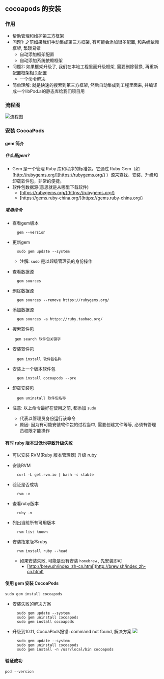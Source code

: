 ## cocoapods 的安装

### 作用

* 帮助管理和维护第三方框架
* 问题1: 之前如果我们手动集成第三方框架, 有可能会添加很多配置, 和系统依赖框架, 繁琐易错
	* 自动添加框架配置
	* 自动添加系统依赖框架
* 问题2: 如果框架升级了, 我们在本地工程里面升级框架, 需要删除替换, 再重新配置框架相关配置
	* 一个命令解决
* 简单理解: 就是快速的搜索到第三方框架, 然后自动集成到工程里面来, 并编译成一个libPod.a的静态库给我们项目用

### 流程图

![流程图](https://github.com/ripperhe/Seemygo-notes/blob/master/01-FM/CocoaPods/image/流程图.png)

### 安装 CocoaPods

#### gem 简介

##### 什么是gem?

* Gem 是一个管理 Ruby 库和程序的标准包，它通过 Ruby Gem（如 [http://rubygems.org/](https://rubygems.org/) ）源来查找、安装、升级和卸载软件包，非常的便捷。
* 软件包数据源(意思就是从哪里下载软件)
	* [https://rubygems.org/](https://rubygems.org/)
	* [https://gems.ruby-china.org/](https://gems.ruby-china.org/)

##### 常用命令

* 查看gem版本

		gem --version

* 更新gem

		sudo gem update --system
	
	* 注解: `sudo` 是以超级管理员的身份操作
* 查看数据源

		gem sources

* 删除数据源
	
		gem sources --remove https://rubygems.org/

* 添加数据源

		gem sources -a https://ruby.taobao.org/

*  搜索软件包

		gem search 软件包关键字

* 安装软件包

		gem install 软件包名称

* 安装上一个版本软件包

		gem install cocoapods --pre

* 卸载安装包

		gem uninstall 软件包名称

* 注意: 以上命令最好在使用之前, 都添加 `sudo`
	* 代表以管理员身份运行该命令
	* 原因: 因为有可能安装软件包的过程当中, 需要创建文件等等, 必须有管理员权限才能操作

#### 有时 ruby 版本过低也导致升级失败

* 可以安装 RVM(Ruby 版本管理器) 升级 ruby
* 安装RVM

		curl -L get.rvm.io | bash -s stable

* 验证是否成功

		rvm -v

* 查看ruby版本

		ruby -v
		
* 列出当前所有可用版本

		rvm list known
		
* 安装指定版本ruby

		rvm install ruby --head
		
	* 如果安装失败, 可能是没有安装 `homebrew` , 先安装即可
		* [http://brew.sh/index_zh-cn.html](http://brew.sh/index_zh-cn.html)

#### 使用 gem 安装 CocoaPods

	sudo gem install cocoapods
	
* 安装失败的解决方案
	
		sudo gem update --system
		sudo gem uninstall cocoapods
		sudo gem install cocoapods
			
* 升级到10.11, CocoaPods报错: command not found, 解决方案 ![](https://github.com/ripperhe/Seemygo-notes/blob/master/01-FM/CocoaPods/image/安装报错.png)
	
		sudo gem update --system
		sudo gem uninstall cocoapods
		sudo gem install -n /usr/local/bin cocoapods

####  验证成功

	pod --version

